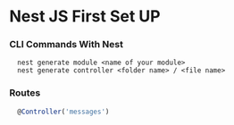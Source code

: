 # Nest JS First Set UP


### CLI Commands With Nest
```cli
  nest generate module <name of your module>
  nest generate controller <folder name> / <file name>
```

### Routes

```ts
  @Controller('messages')
```